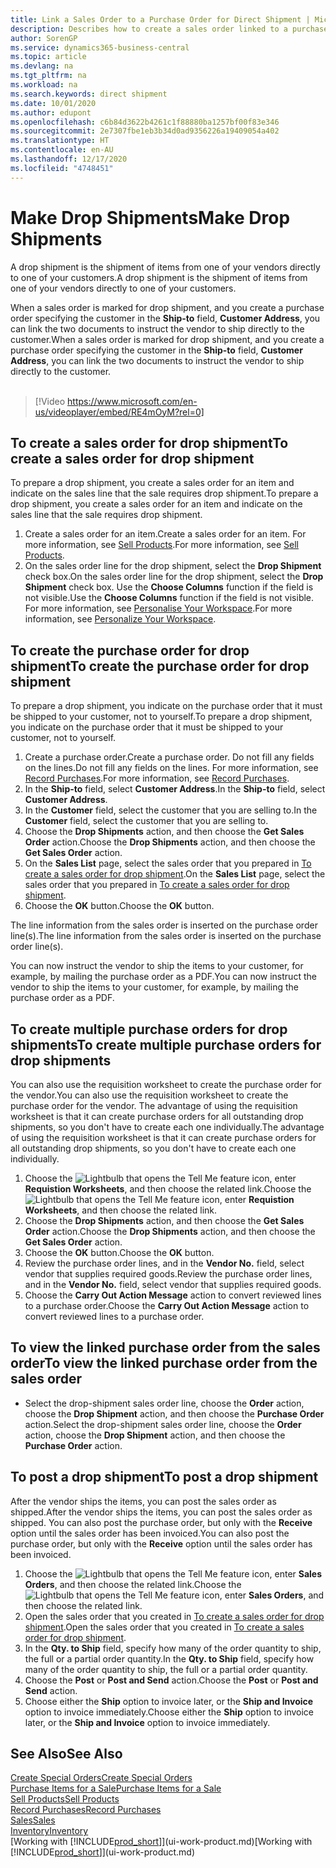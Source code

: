 ```yaml
---
title: Link a Sales Order to a Purchase Order for Direct Shipment | Microsoft Docs
description: Describes how to create a sales order linked to a purchase order to enable shipment directly from the vendor to the customer.
author: SorenGP
ms.service: dynamics365-business-central
ms.topic: article
ms.devlang: na
ms.tgt_pltfrm: na
ms.workload: na
ms.search.keywords: direct shipment
ms.date: 10/01/2020
ms.author: edupont
ms.openlocfilehash: c6b84d3622b4261c1f88880ba1257bf00f83e346
ms.sourcegitcommit: 2e7307fbe1eb3b34d0ad9356226a19409054a402
ms.translationtype: HT
ms.contentlocale: en-AU
ms.lasthandoff: 12/17/2020
ms.locfileid: "4748451"
---
```

# <a name="make-drop-shipments"></a><span data-ttu-id="a64be-103">Make Drop Shipments</span><span class="sxs-lookup"><span data-stu-id="a64be-103">Make Drop Shipments</span></span>

<span data-ttu-id="a64be-104">A drop shipment is the shipment of items from one of your vendors directly to one of your customers.</span><span class="sxs-lookup"><span data-stu-id="a64be-104">A drop shipment is the shipment of items from one of your vendors directly to one of your customers.</span></span>

<span data-ttu-id="a64be-105">When a sales order is marked for drop shipment, and you create a purchase order specifying the customer in the **Ship-to** field, **Customer Address**, you can link the two documents to instruct the vendor to ship directly to the customer.</span><span class="sxs-lookup"><span data-stu-id="a64be-105">When a sales order is marked for drop shipment, and you create a purchase order specifying the customer in the **Ship-to** field, **Customer Address**, you can link the two documents to instruct the vendor to ship directly to the customer.</span></span>
<br><br>  
  
> [!Video https://www.microsoft.com/en-us/videoplayer/embed/RE4mOyM?rel=0]

## <a name="to-create-a-sales-order-for-drop-shipment"></a><span data-ttu-id="a64be-106">To create a sales order for drop shipment</span><span class="sxs-lookup"><span data-stu-id="a64be-106">To create a sales order for drop shipment</span></span>

<span data-ttu-id="a64be-107">To prepare a drop shipment, you create a sales order for an item and indicate on the sales line that the sale requires drop shipment.</span><span class="sxs-lookup"><span data-stu-id="a64be-107">To prepare a drop shipment, you create a sales order for an item and indicate on the sales line that the sale requires drop shipment.</span></span>

1. <span data-ttu-id="a64be-108">Create a sales order for an item.</span><span class="sxs-lookup"><span data-stu-id="a64be-108">Create a sales order for an item.</span></span> <span data-ttu-id="a64be-109">For more information, see [Sell Products](sales-how-sell-products.md).</span><span class="sxs-lookup"><span data-stu-id="a64be-109">For more information, see [Sell Products](sales-how-sell-products.md).</span></span>
2. <span data-ttu-id="a64be-110">On the sales order line for the drop shipment, select the **Drop Shipment** check box.</span><span class="sxs-lookup"><span data-stu-id="a64be-110">On the sales order line for the drop shipment, select the **Drop Shipment** check box.</span></span> <span data-ttu-id="a64be-111">Use the **Choose Columns** function if the field is not visible.</span><span class="sxs-lookup"><span data-stu-id="a64be-111">Use the **Choose Columns** function if the field is not visible.</span></span> <span data-ttu-id="a64be-112">For more information, see [Personalise Your Workspace](ui-personalization-user.md).</span><span class="sxs-lookup"><span data-stu-id="a64be-112">For more information, see [Personalize Your Workspace](ui-personalization-user.md).</span></span>

## <a name="to-create-the-purchase-order-for-drop-shipment"></a><span data-ttu-id="a64be-113">To create the purchase order for drop shipment</span><span class="sxs-lookup"><span data-stu-id="a64be-113">To create the purchase order for drop shipment</span></span>

<span data-ttu-id="a64be-114">To prepare a drop shipment, you indicate on the purchase order that it must be shipped to your customer, not to yourself.</span><span class="sxs-lookup"><span data-stu-id="a64be-114">To prepare a drop shipment, you indicate on the purchase order that it must be shipped to your customer, not to yourself.</span></span>

1. <span data-ttu-id="a64be-115">Create a purchase order.</span><span class="sxs-lookup"><span data-stu-id="a64be-115">Create a purchase order.</span></span> <span data-ttu-id="a64be-116">Do not fill any fields on the lines.</span><span class="sxs-lookup"><span data-stu-id="a64be-116">Do not fill any fields on the lines.</span></span> <span data-ttu-id="a64be-117">For more information, see [Record Purchases](purchasing-how-record-purchases.md).</span><span class="sxs-lookup"><span data-stu-id="a64be-117">For more information, see [Record Purchases](purchasing-how-record-purchases.md).</span></span>
2. <span data-ttu-id="a64be-118">In the **Ship-to** field, select **Customer Address**.</span><span class="sxs-lookup"><span data-stu-id="a64be-118">In the **Ship-to** field, select **Customer Address**.</span></span>
3. <span data-ttu-id="a64be-119">In the **Customer** field, select the customer that you are selling to.</span><span class="sxs-lookup"><span data-stu-id="a64be-119">In the **Customer** field, select the customer that you are selling to.</span></span>
4. <span data-ttu-id="a64be-120">Choose the **Drop Shipments** action, and then choose the **Get Sales Order** action.</span><span class="sxs-lookup"><span data-stu-id="a64be-120">Choose the **Drop Shipments** action, and then choose the **Get Sales Order** action.</span></span>
5. <span data-ttu-id="a64be-121">On the **Sales List** page, select the sales order that you prepared in [To create a sales order for drop shipment](sales-how-drop-shipment.md#to-create-a-sales-order-for-drop-shipment).</span><span class="sxs-lookup"><span data-stu-id="a64be-121">On the **Sales List** page, select the sales order that you prepared in [To create a sales order for drop shipment](sales-how-drop-shipment.md#to-create-a-sales-order-for-drop-shipment).</span></span>
6. <span data-ttu-id="a64be-122">Choose the **OK** button.</span><span class="sxs-lookup"><span data-stu-id="a64be-122">Choose the **OK** button.</span></span>

<span data-ttu-id="a64be-123">The line information from the sales order is inserted on the purchase order line(s).</span><span class="sxs-lookup"><span data-stu-id="a64be-123">The line information from the sales order is inserted on the purchase order line(s).</span></span>

<span data-ttu-id="a64be-124">You can now instruct the vendor to ship the items to your customer, for example, by mailing the purchase order as a PDF.</span><span class="sxs-lookup"><span data-stu-id="a64be-124">You can now instruct the vendor to ship the items to your customer, for example, by mailing the purchase order as a PDF.</span></span>     

## <a name="to-create-multiple-purchase-orders-for-drop-shipments"></a><span data-ttu-id="a64be-125">To create multiple purchase orders for drop shipments</span><span class="sxs-lookup"><span data-stu-id="a64be-125">To create multiple purchase orders for drop shipments</span></span>

<span data-ttu-id="a64be-126">You can also use the requisition worksheet to create the purchase order for the vendor.</span><span class="sxs-lookup"><span data-stu-id="a64be-126">You can also use the requisition worksheet to create the purchase order for the vendor.</span></span> <span data-ttu-id="a64be-127">The advantage of using the requisition worksheet is that it can create purchase orders for all outstanding drop shipments, so you don't have to create each one individually.</span><span class="sxs-lookup"><span data-stu-id="a64be-127">The advantage of using the requisition worksheet is that it can create purchase orders for all outstanding drop shipments, so you don't have to create each one individually.</span></span>

1. <span data-ttu-id="a64be-128">Choose the ![Lightbulb that opens the Tell Me feature](media/ui-search/search_small.png "Tell me what you want to do") icon, enter **Requistion Worksheets**, and then choose the related link.</span><span class="sxs-lookup"><span data-stu-id="a64be-128">Choose the ![Lightbulb that opens the Tell Me feature](media/ui-search/search_small.png "Tell me what you want to do") icon, enter **Requistion Worksheets**, and then choose the related link.</span></span>
2. <span data-ttu-id="a64be-129">Choose the **Drop Shipments** action, and then choose the **Get Sales Order** action.</span><span class="sxs-lookup"><span data-stu-id="a64be-129">Choose the **Drop Shipments** action, and then choose the **Get Sales Order** action.</span></span>
3. <span data-ttu-id="a64be-130">Choose the **OK** button.</span><span class="sxs-lookup"><span data-stu-id="a64be-130">Choose the **OK** button.</span></span>
4. <span data-ttu-id="a64be-131">Review the purchase order lines, and in the **Vendor No.** field, select vendor that supplies required goods.</span><span class="sxs-lookup"><span data-stu-id="a64be-131">Review the purchase order lines, and in the **Vendor No.** field, select vendor that supplies required goods.</span></span> 
5. <span data-ttu-id="a64be-132">Choose the **Carry Out Action Message** action to convert reviewed lines to a purchase order.</span><span class="sxs-lookup"><span data-stu-id="a64be-132">Choose the **Carry Out Action Message** action to convert reviewed lines to a purchase order.</span></span>

## <a name="to-view-the-linked-purchase-order-from-the-sales-order"></a><span data-ttu-id="a64be-133">To view the linked purchase order from the sales order</span><span class="sxs-lookup"><span data-stu-id="a64be-133">To view the linked purchase order from the sales order</span></span>

* <span data-ttu-id="a64be-134">Select the drop-shipment sales order line, choose the **Order** action, choose the **Drop Shipment** action, and then choose the **Purchase Order** action.</span><span class="sxs-lookup"><span data-stu-id="a64be-134">Select the drop-shipment sales order line, choose the **Order** action, choose the **Drop Shipment** action, and then choose the **Purchase Order** action.</span></span>

## <a name="to-post-a-drop-shipment"></a><span data-ttu-id="a64be-135">To post a drop shipment</span><span class="sxs-lookup"><span data-stu-id="a64be-135">To post a drop shipment</span></span>

<span data-ttu-id="a64be-136">After the vendor ships the items, you can post the sales order as shipped.</span><span class="sxs-lookup"><span data-stu-id="a64be-136">After the vendor ships the items, you can post the sales order as shipped.</span></span> <span data-ttu-id="a64be-137">You can also post the purchase order, but only with the **Receive** option until the sales order has been invoiced.</span><span class="sxs-lookup"><span data-stu-id="a64be-137">You can also post the purchase order, but only with the **Receive** option until the sales order has been invoiced.</span></span>

1. <span data-ttu-id="a64be-138">Choose the ![Lightbulb that opens the Tell Me feature](media/ui-search/search_small.png "Tell me what you want to do") icon, enter **Sales Orders**, and then choose the related link.</span><span class="sxs-lookup"><span data-stu-id="a64be-138">Choose the ![Lightbulb that opens the Tell Me feature](media/ui-search/search_small.png "Tell me what you want to do") icon, enter **Sales Orders**, and then choose the related link.</span></span>
2. <span data-ttu-id="a64be-139">Open the sales order that you created in [To create a sales order for drop shipment](#to-create-a-sales-order-for-drop-shipment).</span><span class="sxs-lookup"><span data-stu-id="a64be-139">Open the sales order that you created in [To create a sales order for drop shipment](#to-create-a-sales-order-for-drop-shipment).</span></span>
3. <span data-ttu-id="a64be-140">In the **Qty. to Ship** field, specify how many of the order quantity to ship, the full or a partial order quantity.</span><span class="sxs-lookup"><span data-stu-id="a64be-140">In the **Qty. to Ship** field, specify how many of the order quantity to ship, the full or a partial order quantity.</span></span>
4. <span data-ttu-id="a64be-141">Choose the **Post** or **Post and Send** action.</span><span class="sxs-lookup"><span data-stu-id="a64be-141">Choose the **Post** or **Post and Send** action.</span></span>
5. <span data-ttu-id="a64be-142">Choose either the **Ship** option to invoice later, or the **Ship and Invoice** option to invoice immediately.</span><span class="sxs-lookup"><span data-stu-id="a64be-142">Choose either the **Ship** option to invoice later, or the **Ship and Invoice** option to invoice immediately.</span></span>

## <a name="see-also"></a><span data-ttu-id="a64be-143">See Also</span><span class="sxs-lookup"><span data-stu-id="a64be-143">See Also</span></span>

[<span data-ttu-id="a64be-144">Create Special Orders</span><span class="sxs-lookup"><span data-stu-id="a64be-144">Create Special Orders</span></span>](sales-how-to-create-special-orders.md)  
[<span data-ttu-id="a64be-145">Purchase Items for a Sale</span><span class="sxs-lookup"><span data-stu-id="a64be-145">Purchase Items for a Sale</span></span>](purchasing-how-purchase-products-sale.md)  
[<span data-ttu-id="a64be-146">Sell Products</span><span class="sxs-lookup"><span data-stu-id="a64be-146">Sell Products</span></span>](sales-how-sell-products.md)  
[<span data-ttu-id="a64be-147">Record Purchases</span><span class="sxs-lookup"><span data-stu-id="a64be-147">Record Purchases</span></span>](purchasing-how-record-purchases.md)  
[<span data-ttu-id="a64be-148">Sales</span><span class="sxs-lookup"><span data-stu-id="a64be-148">Sales</span></span>](sales-manage-sales.md)  
[<span data-ttu-id="a64be-149">Inventory</span><span class="sxs-lookup"><span data-stu-id="a64be-149">Inventory</span></span>](inventory-manage-inventory.md)  
<span data-ttu-id="a64be-150">[Working with [!INCLUDE[prod_short](includes/prod_short.md)]](ui-work-product.md)</span><span class="sxs-lookup"><span data-stu-id="a64be-150">[Working with [!INCLUDE[prod_short](includes/prod_short.md)]](ui-work-product.md)</span></span>
